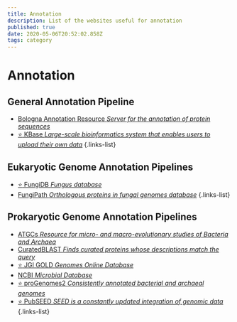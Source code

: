```yaml
---
title: Annotation
description: List of the websites useful for annotation
published: true
date: 2020-05-06T20:52:02.858Z
tags: category
---
```


# Annotation

## General Annotation Pipeline

- [Bologna Annotation Resource *Server for the annotation of protein sequences*](https://vdclab-wiki.herokuapp.com/annotation/general_annotation/bologna-annotation-resource/)
- [:star: KBase *Large-scale bioinformatics system that enables users to upload their own data*](https://vdclab-wiki.herokuapp.com/databases/general_databases/KBase/)
{.links-list}

## Eukaryotic Genome Annotation Pipelines

- [:star: FungiDB *Fungus database*](https://vdclab-wiki.herokuapp.com/databases/data-integration/FungiDB/)
- [FungiPath *Orthologous proteins in fungal genomes database*](https://vdclab-wiki.herokuapp.com/databases/data-integration/FUNGIpath/)
{.links-list}

## Prokaryotic Genome Annotation Pipelines

- [ATGCs *Resource for micro- and macro-evolutionary studies of Bacteria and Archaea*](https://vdclab-wiki.herokuapp.com/en/databases/general_databases/ATCGs)
- [CuratedBLAST *Finds curated proteins whose descriptions match the query*](https://vdclab-wiki.herokuapp.com/annotation/prokaryotic/CuratedBLAST/)
- [:star: JGI GOLD *Genomes Online Database*](https://vdclab-wiki.herokuapp.com/databases/data-integration/JGI-GOLD/)
- [NCBI *Microbial Database*](https://vdclab-wiki.herokuapp.com/databases/general_databases/NCBI-genomes-microbes/)
- [:star: proGenomes2 *Consistently annotated bacterial and archaeal genomes*](https://vdclab-wiki.herokuapp.com/annotation/prokaryotic/proGenomes2/)
- [:star: PubSEED *SEED is a constantly updated integration of genomic data*](https://vdclab-wiki.herokuapp.com/en/databases/bacterial-databases/pubseed)
{.links-list}
